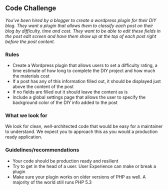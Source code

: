 ## Code Challenge
*You've been hired by a blogger to create a wordpress plugin for their DIY blog. They want a plugin that allows them to classify each post on their blog by difficulty, time and cost. They want to be able to edit these fields in the post edit screen and have them show up at the top of each post right before the post content.*

### Rules
* Create a Wordpress plugin that allows users to set a difficulty rating, a time estimate of how long to complete the DIY project and how much the materials cost
* If a post has any of this information filled out, it should be displayed just above the content of the post
* If no fields are filled out it should leave the content as is
* Include a global settings page that allows the user to specify the background color of the DIY info added to the post

### What we look for
We look for clean, well-architected code that would be easy for a maintainer to understand. We expect you to approach this as you would a production ready application.


 ### Guidelines/recommendations

 * Your code should be production ready and resilient
 * Try to get in the head of a user. User Experience can make or break a plugin
 * Make sure your plugin works on older versions of PHP as well. A majority of the world still runs PHP 5.3
